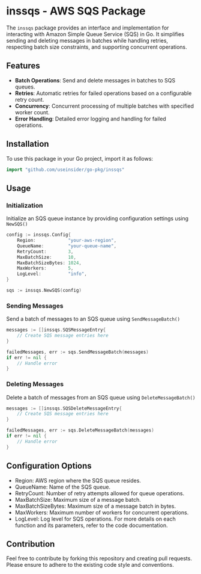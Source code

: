 # inssqs - AWS SQS Package

The `inssqs` package provides an interface and implementation for interacting with Amazon Simple Queue Service (SQS) in Go. It simplifies sending and deleting messages in batches while handling retries, respecting batch size constraints, and supporting concurrent operations.

## Features

- **Batch Operations**: Send and delete messages in batches to SQS queues.
- **Retries**: Automatic retries for failed operations based on a configurable retry count.
- **Concurrency**: Concurrent processing of multiple batches with specified worker count.
- **Error Handling**: Detailed error logging and handling for failed operations.

## Installation

To use this package in your Go project, import it as follows:

```go
import "github.com/useinsider/go-pkg/inssqs"
```

## Usage
### Initialization
Initialize an SQS queue instance by providing configuration settings using `NewSQS()`
```go
config := inssqs.Config{
    Region:            "your-aws-region",
    QueueName:         "your-queue-name",
    RetryCount:        3,
    MaxBatchSize:      10,
    MaxBatchSizeBytes: 1024,
    MaxWorkers:        5,
    LogLevel:          "info",
}

sqs := inssqs.NewSQS(config)
```
### Sending Messages
Send a batch of messages to an SQS queue using `SendMessageBatch()`

```go
messages := []inssqs.SQSMessageEntry{
    // Create SQS message entries here
}

failedMessages, err := sqs.SendMessageBatch(messages)
if err != nil {
    // Handle error
}
```

### Deleting Messages
Delete a batch of messages from an SQS queue using `DeleteMessageBatch()`

```go
messages := []inssqs.SQSDeleteMessageEntry{
    // Create SQS message entries here
}

failedMessages, err := sqs.DeleteMessageBatch(messages)
if err != nil {
    // Handle error
}
```

## Configuration Options
- Region: AWS region where the SQS queue resides.
- QueueName: Name of the SQS queue.
- RetryCount: Number of retry attempts allowed for queue operations.
- MaxBatchSize: Maximum size of a message batch.
- MaxBatchSizeBytes: Maximum size of a message batch in bytes.
- MaxWorkers: Maximum number of workers for concurrent operations.
- LogLevel: Log level for SQS operations.
For more details on each function and its parameters, refer to the code documentation.


## Contribution
Feel free to contribute by forking this repository and creating pull requests. Please ensure to adhere to the existing code style and conventions.






